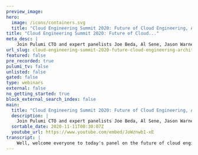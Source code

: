 ```yaml
---
preview_image:
hero:
  image: /icons/containers.svg
  title: "Cloud Engineering Summit 2020: Future of Cloud Engineering, Architectures and Platforms"
title: "Cloud Engineering Summit 2020: Future of Cloud..."
meta_desc: |
    Join Pulumi CTO and expert panelists Joe Beda, Al Sene, Jason Warner, and Corey Scobie as they discuss how architectures and platforms are evolving...
url_slug: cloud-engineering-summit-2020-future-cloud-engineering-architectures-platforms
featured: false
pre_recorded: true
pulumi_tv: false
unlisted: false
gated: false
type: webinars
external: false
no_getting_started: true
block_external_search_index: false
main:
  title: "Cloud Engineering Summit 2020: Future of Cloud Engineering, Architectures and Platforms"
  description: |
    Join Pulumi CTO and expert panelists Joe Beda, Al Sene, Jason Warner, and Corey Scobie as they discuss how architectures and platforms are evolving and how that will impact the role of Cloud Engineers in the future.
  sortable_date: 2020-11-11T00:30:07Z
  youtube_url: https://www.youtube.com/embed/JoWznwb1-xE
transcript: |
    Well, welcome everyone to today's panel on the future of cloud engineering architectures and platforms. Uh My name is Luke Coin. I'm the CTO of Pulumi and I'm joined today by an incredible set of panelists uh with deep insights from across the industry, uh who hopefully can share some of their insights um what they're seeing both today and into the near future. Uh in terms of the architectures and platforms that are being adopted in the cloud. Uh So to get started, I wanted to sort of invite each one of our panelists to introduce themselves. Uh Tell us your name, what you're working on right now. Uh And just for fun, maybe share your favorite database technology. Uh So, Corey, uh do you want to kick us off? Sure. Uh Thanks. Look, I'm Corey Scobie. I'm CTO at Chef Software. Um Most people will know chef for chef, but we're also the um the proprietors of insect and habitat projects as well in the security and application management space. Um And my favorite database management software is none. I'm wondering how many, how many good wrong answers we'll have here. I think that um great. All right, So uh maybe al do you wanna introduce yourself next? Yeah. Uh Hello everybody. My name is, I am a VP of engineering at Digital Lotion. My responsibilities are infrastructure of the service. Um So I manage all the software teams that develop our compute network storage products. Um And I also have teams that are responsible for our infrastructure management as well. And uh my favorite database uh management tool. Uh I would have to say my sequel, I guess it's a good, good safety because spend way too much time in there and I are way too invested in my sequel. Great. All right. Uh Joe, do you wanna do go next? Yeah. Hi, everyone. I'm Joe Beta. I'm a, a principal engineer at VM Ware. I came to VM Ware uh through the HEP acquisition. And so uh we're doing this thing called Tanz, which is bringing together uh all of VM Ware's Kubernetes and sort of modern application investments. Uh Previous to that, I was at Google and helped start the Cobert project and my favorite database software. I got two answers here. I'll give you two flip answers, I think, you know, number one is CS V, right? And number two is Excel, I think in general, I'm not smart enough to run a database. So, you know, we'll, we'll just say that great. Yeah. Awesome. OK. And then uh Jason, everybody. I'm Jason Warner. I'm the CTO of github. Um Before that I was the VP of engineering at Bark. And I would say that my flippant answer is Blockchain for the database. Uh See if anyone's gonna torch me for that. But I have to say that, you know, my Sequels treated us well, I get help but post treat us incredibly well at, so I'm gonna have to go with those two. Awesome. All right. So yeah, so to kick off our panel, I think, you know what we want to cover today is really sort of where folks see uh you know, the, the cloud engineering platforms of the current and the future and just what you're doing inside uh your organizations and what you're seeing with the customers that you're working with and where you're seeing companies going. And so one thing to start us off maybe um at Pulumi I'd say, and really across the industry, we, we've seen a tremendous uptake of cloud native infrastructures and a lot of that driven by Kubernetes. Uh and would love to hear how folks think about the impact they're seeing CTI having on the architectures and platforms that are being adopted inside organizations uh today. And so maybe uh Jason, do you wanna kind of start off on this one? Sure. Um But I'd like to correct that I, I hear it's pronounced and I Joe, is that, is that right? Is that how we're supposed to do that? But when we picked the name, we read it and we pronounced it and we went with it. But then, you know, you'll give a talk to folks who actually speak Greek and they'll start correcting you and it gets pretty embarrassing pretty fast. But I think something like that is correct. I'm sure I'm butchering it now also. Um, no, I, so to answer the question directly. II, I see a lot of adoption of, of, and I see people really, what they're really trying to do is they understand that attractions are, are, are real in the world and that is the most valuable one we can have in their architecture at the moment. And they're trying to figure out everyone is talking about hybrid strategies and cross cloud and all of that sort of stuff and, but they don't fully understand why they need that yet. So they're trying to hedge a little bit but Ktis is very clearly the, the front runner of that and what they're really trying to do now on where, where we sit in the world where sits in the world, we're seeing a lot of demand for what I, what I basically call um uh protecting their future self. They don't want to bind themselves into any really bad decisions at the moment, but they want to also keep themselves open for future optionality and we try to show them how to do that. OK. Uh How, how are you seeing things kind of at the uh infrastructure provider level? It is big Uh So we have been using internally for our control plane for, for a number of years. Um And uh we, we ended up creating a, a as a service product uh that we released uh about a year and a half ago. Um And, and we're seeing a lot of adoption from that and interacting with those customers are using that, you know, that, that product, you, you learn a lot about some of the, you know, some of the flexibility that they have for their environments and you know, they're able to deploy their containers just about anywhere they want. Um You know, certainly we, we love to have them all but, but we realize that uh the multi cloud strategy is, is facilitated by Cotti by so much, it just makes everything so much easier, abstracts, everything simplifies application management, scaling and all the goodies that you know, that, that, that, that cloud native developers just don't have to worry about it just is that next level of, of abstraction and simplification of application development. So, so we're seeing AAA very, very big um uptake in, in, in that option uh internally we use it as well. Uh So, so it, it definitely helps to, to have um you know, that, that, that internal expertise as well and, and, and uh be able to have uh uh tho those, those, those uh features being used internally to manage our infrastructure as well. Great uh Joe core either of you. Uh Joe. Joe, I'm sure has lots of thoughts on this. Uh uh Yeah, I mean, I think, you know, there's a, there's a bunch of impacts that we've seen with Kubernetes. Um, for me, the most interesting thing is like when we talk to customers, it's everything from very small companies all the way up to sort of, you know, huge financials and when you get to these larger customers, what you find is that, you know, hey, which cloud do you use? And they're like all of them, where do you run everywhere? And so the name of the game these days for those types of, of users is that they're just looking for any way to start bringing a layer of consistency, a layer, a way of actually starting to approach the sort of intrinsic complexity that they have to deal with. And I mean, hopefully fingers crossed kubernetes ends up being a net positive there in terms of, hey, you know, if you can get teams working on a platform that's Kubernetes based, you have a certain level of uh consistency across different environments and it's not gonna be exactly the same between Digital Ocean and Amazon and on Prem. But you know, there's enough commonality there that it's not a total retraining as teams, as skills, you know, as people need to move between these different areas. And then the next impact that I think is really interesting is that the, the distributed models, the distribute distributed control models that kubernetes embodies um have proved useful for managing containers and managing sort of application level stuff. We're starting to see, folks use the Kubernetes infrastructure and sort of, you know, uh uh the, you know, distributed system patterns in new ways that go beyond just containers. And I think that's, we're still early on in that journey, but I think it's a really, really exciting journey to be on. Definitely Corey any, any thoughts on the impact you're seeing uh from? Yeah, I, I think the um obviously the industry impact is, is um indisputable uh in terms of how it's affecting, not just the way that hyper scale web companies thought about um getting applications to their compute infrastructure, but the way now that enterprises are doing it as well and it has, it's both like it's upside and it's downside. So, you know, we see companies that have, have decided that if it's right for Google, it's right for, for us. Um and may or may not have the capability to be able to, to actually pull that off at the end of the day. So I I, you know, I think there's, there's no question that KTIS is the most impactful um infrastructure kind of compute technology of, of the modern era. And also it comes to an operational paradigm that is wildly different than the operational paradigm that many of those same customers have experienced over the last 20 years and so there's a learning curve associated with that as well. So, but to, you know, to just echo what others had said, like the abstraction is really obvious and it helps decouple the development process from the operations process. And I think those things are all good things. Right? Definitely. Um Yeah, so, you know, I think we talked a little bit there. I think one of the other uh trends that we've seen sort of in that sort of computing platforms layer has obviously been serverless over the last, you know, several years. Curious if anyone here has sort of thoughts on, you know, what they're seeing with Servis and, and how their sort of views on, on the Servis approach have changed over the last several years. I know this is something that for many people has, has evolved in interesting ways. Uh So curious, curious what this group thinks about service, I'll go first. Uh So I, I think, you know, this, you know, with respect to things like KTIS, I don't think it's an either or um uh you know, and I think, you know, I think Serverless, the easy place to start is things like function as a service. But honestly, I think that's the least interesting part of what we think about with respect to a serverless model. I think most uh usage of serverless would be what I would call glue. I mean, when you look at sort of why are people using Lambda, they're taking an event coming from S3 and putting an entry into Dynamo DB. And this ends up being sort of like a cloud bash to some degree in terms of being able to just glue some stuff together. The interesting thing for me is that the power of glue goes with the square of the number of things you have to glue together. And so the reason why something like LAMBDA is so interesting on Aws is because there's a whole heck of a lot of events and there's a whole heck of a lot of services that you can glue together the opportunity as an industry though, I think is to actually find a way so that we can have a set of events and a set of services that are open and actually stretch across providers. Because I think we're gonna find that if, you know, we can develop a thriving ecosystem that crosses these sort of mega cloud boundaries, it's gonna be a richer world for everybody and it'll be bigger than any one single company can deliver. Jump in and say, I agree with what Joe said entirely. I think that the intellectual possibilities of service are amazing and that they're, they're completely out there. We can have a lot of fun with it and I love the glue way that he describes it. I would say that our current usage and expectations and how we engage with it is just horrendous it, it's a terrible experience and in fact, it, it, it borders on almost neglect to a degree. And I, and you were so nice about Kubernetes. I, I think this has less to do with any one person and more of a feel for why this is important in the first place and just kind of throwing it out there and seeing what happens with it. And I think that we as an industry probably should agree that it's now time for it to mature from the experience perspective. And I, you know, the service dot com is trying to do something and Amazon is trying their own thing. But to your point, Joe, I think if it was a little bit more across the the the cloud, if we think of it that way as an ecosystem, it would be a better experience right now. I feel like you have to buy into a camp and, and I think that that is my real issue as an open source enthusiast through and through someone who talks about developer experience across everything. I I don't really want to buy into a any singular camp. Yeah, I definitely echo the same sentiments. There's definitely a feeling of we have yet to get it right that there are, it seems to me that there are lots of opportunities in the future in terms of how we use it. You know, you know, the idea of having uh you know, a repository of a bunch of functions that you could run or something of that matter, would, would, would, would actually be very cool in terms of how you take open source and just have it be ready to go in some ways as, as, as, as a service. Um So, so, so, so so far, I mean, the the usage I've seen has been tied to a particular application being very specific, but there's definitely a general sense that we're still learning, how do we use this, how do we make the most of it? And obviously as a, as a vendor, you know, it is something that we're, we're approaching and looking at how do we provide something that people can use? I mean, that's, that's who, you know, who we serve. Um But certainly as a, as a company that is built on open source and champions open source, we, we would like to see um you know, uh a larger adoption for sure. Definitely. All right. So maybe switching gears to a uh another kind of topic, I think, you know, one of the things that I'd say we've seen is a lot of organizations. Uh and probably that, you know, we've talked to that I'm sure a lot of you guys talk to are today building their own sort of platform as the services for their organization on top of either or on top of the other cloud native technologies, uh like, like serverless framework or, or things like that. Uh And would love to hear thoughts on, you know, why are we seeing so much reinventing of the wheel in this platform layer? Why is every organization building their own one of these? Why, why haven't we as an industry helped to kind of move that layer of abstraction up? Uh Maybe I'll throw out uh to Jason to start since I know you, you've had experience working in one of the platforms that has, has made some progress. So a obviously um is one of the, the new platform service in the world. We uh we used to joke that every time we walk into an organization, we're gonna see some variant of the platform as a service inside that organization. And I think that people build it just to be honest with you that because it's, it's, it's, it's easy and it's fun to do it to a degree. It's the 80% versus 100% profit. 80% of this is likely quite fun and rather easy to do. You can get going really quickly. And Dennis is a good example of where in the past 234 years, it's made it incredibly easy to get to that point. It's the refinements in the last 20% that make it incredibly difficult to, to get right now. Do I think that organization should do this? I, I'm definitely not against them doing it. I just think that they should go into a wide eye. It's the equivalent of making a database. You know, the 1st 80% of a database is really straightforward and easy to do. The last 20%. If you're gonna throw this into production and chart it and scale it across multi GEOS is going to be a nightmare and you're going to have to invest billions of dollars into that. Is that what you actually want to do? Yeah. You know, it depends. It's funny JC, you mentioned the database analogy and like I have this very fond memory of a long time ago in my career being at ebay and having the CTO of ebay at the time. Tell me that if you could make one change about ebay's distributed web architecture, it would be that he would have his own database because for every dollar that they took in you, they had to give their database vendor 30 cents of it, right? And so, and like it was, uh I'm not gonna, I'm not gonna call out anybody in particular but um but you can imagine but, but also like that's a super valid business reason to do it to your point on pass, right? Um We've gone through this period of democratization of decision making in enterprise it where basically the CTO S and Cio s of the world have taken the change off their teams and said, go and make decisions and there's this incredible world of software that's available out there. And parts and pieces, but it's all a bunch of LEGO kits and, and people are forced to pull it together and so they pull it together in a pattern that they think fits for them. Um But the big challenge that many of the customers that we see at chef having right now is that they have so many patterns in their organization that they can't operationalize anything at scale because everything's a unicorn, right? Like everything is um is a pet and there's no cattle left anymore. And so I think, you know, the the power of being able to pull all this open source software together and build your past that fits your organizational denounce and everything um is is so alluring to, to folks. But the, but the downside of it is that this democratized decision making is created sort of like enterprise chaos at some level. And I believe we believe that there is a period of sort of a correction period that we're entering now where people are looking at ways to simplify the number of patterns that they have to manage at scale operationally. And whether that's to take, build a pass of your own or buy somebody's kit out of the box or whatever, like there's an opportunity there in the industry for sure. And I would like to add one thing we use it there. Corey, I think interestingly, the size and scale and sophistication of your organization is one of the more crucial questions to answer inside this. I, I can't tell you how many organizations I see that are two people. And they said, well, we'll get our product out the door once we fix Xy and Z about our infrastructure. And I just don't understand why they don't, just don't throw it into Roku or Digital Ocean and use rails right out the door or something like that and then work on getting the product market fit and then going into it. But ebay building your own database makes more sense, but that two person startup, making their own database doesn't make any sense. So it has to do with where you are in that growth function too. Corey, you mentioned the, the um period of correction. I'm curious if others have thoughts on, on what that period of correction might look like. What first if you agree that, that we're sort of entering that period where there might be some more consolidation here inside organizations. And, and if so what do you think it would look like? I think a key part of the story there around correction comes down to security and compliance. It's all fun and games until, you know, you have some sort of breach. Um And so, you know, we do a lot of work with financials. Um And uh you know, there is a certain level of like, you know, where is that sweet spot around empowering developers and application teams with a cloudlike model where they can, you know, I, I like to call call cloud, like, you know, uh not talking to a sales guy as a service, right? Like the key part of Cloud is that I can get my job done without having to file a ticket or talk to anybody. So the, the the I think the Holy Grail here is like, how can we have that experience for app teams so they can run hard? But how can we do it in the context and the constraints that are often very unique to each enterprise? Right? And so you, you end up with, you know, I cut my teeth at, at Microsoft and, you know, back in the day where he's like, why does word have all these features that like I don't use? And the answer is that, you know, they did studies and like the average person uses maybe 20% of the features of word. Uh everybody uses a certain 10% and then everybody else uses a different 10%. And I think this is one of the things that makes it difficult, you know, in complex scenarios to end up with any sort of one size fits all solution for, for deploying and managing infrastructure. Um So those are some of the things that I think drive people to want to create their own experiences. Uh And uh yeah, but it's uh it's not easy and I, I agree with Jason that you gotta go in eyes open and know what you're getting yourself into. Yeah, the complexity is, you know, I don't know if we're entering a, a period of correction, but the complexity is, is continuing to increase at the same time, we're getting more abstraction. So, so there's like this, this, this contradiction that is happening in, in the industry right now where, you know, every time you turn around, there's a new package out there that is doing something specialized, but it, it is abstracting things in, in, in many ways, right? No, nobody is a true computer scientist anymore. Everybody's, you know, operating at a, at a much higher level than, than they were before. So, I mean, I don't know, for me, it is, it is exciting to continue to see the simplification of software engineering that we're building stuff much faster with, with an increasing level of complexity. Um You know, there are lots of great advances and things that you can spin up today within, you know, a few minutes. It's mind boggling, you know, in terms of what, what it used to take to actually deliver value in the past. So, so, so I'm wondering if, if maybe what, what, what is apt to happen is, is more of a meta architecture where there are these big types of building blocks that, that we, we all end up grabbing from and there's, there's some variety there to match our um our specific application but, but I agree that there's, you know, that the increasing complexity overall is right? For some, some, some, some methodology or some, some way of thinking that would actually simplify it a little bit or make it more tangible. All right. Um So it was the next question kind of um we mentioned a few times, I think uh both Jason and Joe mentioned about sort of multi cloud uh you know, earlier in the conversation and we love to get folks thoughts on sort of what they see the future of multi cloud uh looking like. You know, will we see 30 increased levels of consistency across the cloud providers? Uh Will it be kubernetes, that is the level of consistency. Uh You know, do we think specific industries will see more uh you know, uh penetration around multi cloud architectures? Uh where do you see multi cloud going over the next few years? Well, as a cloud vendor, um I like to believe that multi cloud is gonna continue. Um You know, I, you know what I see with a, with a lot of our customers, they use, you know, multiple clouds as, as a way to manage availability as a way to, to deal with pricing as, as a way to deal with um pops around the world? I mean, there's a number of different ways that people use multi cloud technology to actually uh the approach to, to, to architect the application. So, um you know, certainly Kubernetes has been super helpful in, in, in, in, in, in facilitating um that kind of approach to deploying an application. For sure. Um you know, whether there's consolidation in the future, who knows? Um, you know, but I think variety is good variety. Um you know, increases, uh innovation increases competition and frankly, it just makes things more interesting. II I, I'd like to add on there and I, I just, I think um I don't see a real compelling reason that um cloud vendors would choose to standardize their, their interfaces or their service offerings across across the clouds, at least today in today's landscape. And so for the foreseeable future, I think they'll continue to be drift in the different types of service offerings and the implementation of those service offerings over time. Um I do think that um that the abstractions that are coming along and it in terms of how developers interact with the cloud services and resources underneath are going to continue to put like the actual location of your, of your workload further and further away from sort of the tip of the sphere with developers. And, and what I mean by that is that, you know, the the most advanced organizations that focus on things like zero trusts are not actually going to care where a developer chooses to put a function or workload, right? Because they'll have a level of security consistency and, and access controls across the various different environments. And so therefore, like the business is gonna care less ultimately about this physical location that things operate in and they're gonna care more about, you know, being able to leverage across different environments. And that means both things that they place um investments that enterprise makes in their own cloud architecture and also the investments that they may make in public hub providers as well. So I think that there's a, I think we're a ways away from seeing a material paradigm shift because today most enterprises view it as look, I'm gonna be an A W customer and I'm gonna get a virtual private uh VPC in that environment and I'm gonna go and put my stuff in there and I think in the future um with the right work, you know, on the security side, with the right work on the sort of the operational side, they're gonna have less opinion about where things that operate and more opinion about that, like the efficacy and the efficiency of what they get at the other side of the transaction. And I would say my, my, my thought here is there's a, there's a way in which you, I maybe think things should go and the way they're likely to go. And also what you mean by multi cloud too. I mean, we, we, we could talk about the big three and how they provide compute or we can talk about what's going on with some of the CD N networks and what they're doing with computed edge and some of the transition there. Um, or we can, you know, there's a theoretical thought exercise where all the compute, you know, that the big three computer look more, like meet up internet providers in the future. And the innovation is happening on the other side of the war, on the other side of the line. I don't know what's going to happen. II, I, I'm a, I'm an optimist and a um and a builder. So I think it should go a certain way because you want to give developers and organizations a certain thing. But I also don't think it's going to move as fast as I would hope it does as well. And I think we'll look at the industry will actually look a lot more like it does today in five years just with better tooling and, and operations of Jason. When I, when I said abstractions, I was looking at you and thinking actions. So I think um you know, if we rewind the clock five or six years, everybody thought that there was gonna be one big cloud and everybody is gonna run and there'd be like one data center per content and we were gonna be done. Um And clearly that's not where we're at. I think um you know what I see is that the the infrastructure footprint for enterprises is just getting more and more complex. Um The you know, whether you're talking about data sovereignty or sort of geopolitical issues, that's a force that's causing people to actually go wide um for specialized workloads, whether you're doing machine learning or um you know, I don't know, graphics rendering or what have you. There are certain cases where, you know, it does make sense to maybe manage your own data center. Um And then I think there's the whole thing around edges and all its various different types of things. I love the idea of the CD N as being sort of a low latency cloud and we're seeing that start to evolve. Uh But, you know, you take a look at like, you know, Amazon is doing these stores with, you know, cameras everywhere. If you've been to one of these Amazon ghost stores, you look up and it's just like a layer of cameras. Um I don't think every retail establishment is gonna look like that, but it's gonna be somewhere on that spectrum and they're gonna need compute to be able to do that because you can't always get the back call that you want to your data center to be able to, to handle that. So whether you're talking Telcos uh C DNS Retail edge, um you know, shippers want to be able to have infrastructure at their distribution center so that they can actually download stuff to their trucks and stuff, right? Like it's like this world is just getting more and more complex. And I think that, you know, multi cloud as a term, I think stands in for just dealing with the full complexity of the entire it estate. Can I have one more thing to, to pile on to what Joe said there? Which is, I think security and compliance are really going to have an impact on this whole conversation too. The whole geopolitical thing is it, it, it's super complex. I mean, II I have a premise that the rise of chief compliance officers is going to become a thing because it is super difficult to navigate this landscape and changes all the time. Yeah. All right. Um In terms, you know, I think we just, we just talked about a few of the sort of technology shifts, especially around the edge and things like that. Um Curious, you know, kind of going down a layer um in terms of the hardware, obviously, the hardware that we have available is, is shaped significantly, you know what the cloud looks like today and how we're building out uh modern cloud technologies. Curious if folks uh have any thoughts on sort of any interesting shifts they're seeing in the hardware landscape that are gonna have an impact on kind of the platforms and, and technologies that we're using in the next few years. I think machine learning in devices is gonna be um uh a a big change. Um I think being able to shift some of the stuff that you could only do in data centers with big models to something that can be done on devices is gonna be uh is gonna be a big change. Um I think five G is gonna be a big change in terms of, you know, orders of magnitude more bandwidth and accessibility to, to connectivity. I don't think anybody knows exactly what that change is gonna look like. It's just gonna be different. I I'll get that too. Oh sorry. Uh Go ahead. I was gonna say the five G was the one I was gonna key in on and say, I think that's going to have an impact and I don't know if it will, but you're going to at some point have mobile, all the cars that we have run around, all the Teslas running around, all the other evs are gonna be, they're gonna be some mobile units. Who knows what's gonna happen there. The phones are just getting more powerful. Obviously, the machine learning is the big, the, the five G machine learning are the two big ones that we're going to see the rise of the TP US and the rise of what's gonna happen over there with five G. So um other than that, I'm not a hard guy. I, I think what we're seeing though is like there's an interesting inversion that's happened because if you think back and I'll age myself here. But if I think back 15 or 20 years in this industry, what you had was hardware defined what was happening on the software and services side of the world. And I actually think that we're, you know, the hyper scale web companies kind of pioneered the idea that hardware doesn't just come in one shape and size and you could specialize it into specific workloads. And like, you know, the work that Facebook and Google have done in their own data centers to like build hardware that was fit for the kinds of, of operations that they need. And I think what we're going to continue to see now is increasingly specialized hardware that's coupled to the software side of the house. As opposed to being hardware driving what's, you know, what's on the software side of the house. Like nobody speaks about Moore's Law anymore, right? Because nobody cares about what the compute capacity of an individual processor is because we don't think about the world in that way anymore. Um As software architects we think about there's, there's an unlimited amount of compute out there. All I need to do is figure out how to interface that with the software that I'm building for the workload that I'm building. So I think we'll see we'll continue to see hardware evolve um at the as, as being the trailing function of, of requirements that are coming out of the cloud world, out of the software world, out of the compute world. Um as opposed to the opposite. Yeah, I just want to add that the advances we're seeing with GPS and certainly on the networking side as well with regards to smart mix, I mean, those are technologies that are actually going to make a lot of difference and you know, the speed to which the GPU world is evolving where every year and a half, they have a whole new generation. I mean, things are advancing so fast that it, it has, it is bound to have huge impact on, on, on what we can do from an ML standpoint or data sciences and things of that nature. So, so it's those are going to enable a wave of innovation like we've never seen before. And with five G, you know, you, you know, you effectively gonna have a machine learning device, you know, next door, right? I mean, you know, your car is gonna have so much power in terms of what, what it can do. Um You know, it's really interesting how the innovation that we're seeing today is really accelerating. Um you know, it's, it's amazing, great and then kind of moving up the I think, you know, uh Corey talked about uh how software is really taking a even more driver seat role here in the cloud, the way that that's exposed to the cloud vendors and things. So I'm curious what folks are seeing in terms of, you know, cloud native and, and modern cloud technologies and projects uh that you think are kind of having a big impact today and that are going to have a big impact over the next few years in terms of the, you know, the ultimate experience that the cloud engineers have uh with these platforms, I'll, I'll get started here. Uh um I think we're gonna see an evolution of sort of application architectures on how people actually build applications that can take advantage of the extended capabilities that we see. Um you know, back in the day, it was all three tier sort of crud apps. It was like, you know, you got a database, you got a presentation layer, maybe you were using rails to, to get this stuff going, you know, and then we had this whole sort of evolution around big data. And I think now we're seeing kind of a merging of these things where we now have some standard patterns for how do you actually deal with fire hoses of data in a same way. Um And, and you know, being able to make this sort of, you know, these sort of reactive type of programming models um work and making that be easy and accessible where you don't have to have a, a computer science phd to build distributed systems. I think that's something that's really enabled and empowered with cloud. I think one of the fascinating things when I was at Google was that, you know, we would talk with research scientists in research labs and they didn't have nearly the resources or that we had, you know, just sort of, you know, between the couch cushions at Google. And so I think the accessibility of scaling infrastructure for everybody. I think we're still, you know, that was an early result of cloud when you know, early EC2 usage was the New York Times, scanning its back catalog and doing OCR, right. We're still, I think early in terms of understanding and building consumable accessible ways for building distributed systems, you know, on that, on that front, I mean, I think, you know, service mesh type architectures are actually being, you know, very helpful in in, in simplifying that uh that distributing system, that distributed system, um you know, paradigm, right? You know, you can deploy an application out there and have it all be managed for you and scale up and down and so on. So, you know, it seems to me that the the simplification is continuing that, that it is becoming easier and easier to do some of these things. Uh You know, I think, I think a lot of the, the set up today is a little too complex still for, for, for people that, that are not um you know, hard core developers, but I, I can foresee a time where it'll, it'll be super easy to just deploy an application and have it be distributed and worldwide and have C DNS involved and, and all of that is, is just a, you know a few clicks of a button for, for a developer to um them said, I think that there is a natural evolution that happens in software over periods of time. And we've all gone through various versions of this. But there's when a new technology comes out a new paradigm, a new shift and it kind of explodes and a whole bunch of things happen and complexity kind of rains everywhere and then it gets consolidated back down to a four set of principles and primitive. I think we're essentially in the explosion phase for a bunch of different things and it'll get consolidated back down here soon on a couple of different concepts. Good example of this is I I cannot program A Java anymore. Too much. Our tissue from J two Ee and Java server faces and all that sort of stuff, the complexity from the early two thousands that exploded. And then when I found rails and ruby and just like fell in love with it because it brought some simplicity back. Well, we're having very, very initiating explosions happening in frameworks and things of that nature. But also services, services have now gotten easy to write services. But the complexity of managing services and if you look at it is there's an interesting uh thing that's happening at the moment which are a lot of the 2008 9 10 Unicorn Decor startup companies. And Google is another an example I think plays in here is um they wrote internal systems or services or things to manage the complexity of their business because it didn't exist. And a lot of those people are actually spinning out and making new companies or products. And this is largely what's happening with the cloud made foundation landscape and they're bringing some of that simplicity to everyone else. Well, we're still kind of in, I think in an explosion of complexity phase before the, the, the back to simplicity um reins in. Yeah, I agree with that, Jason, I, but you know, like it's starting to come back together like the Big Bang has kind of happened and the expansion happened and it's, it, it's, you could definitely see it starting to come back together. I think, you know, when I look at we were talking about serverless earlier and for all of its good and bad and, and everything else, the fact that you could take a, an engineer of virtually any experience level and say build me a massively scalable um data ingress system out of serverless and uh and a cloud database um capability is, is so democratizing to the companies that aren't the hyper scale web companies of the world that don't have an unlimited amount of resources and don't have an unlimited amount of money to throw at those problems. Right? And so, and, and what I think is gonna happen particularly with CNCF is uh is the goodness that has come to building those kinds of interfaces, those kinds of interactions in the public cloud or is gonna become available to enterprises to run in their environments as well as, as, as Jason describes it, the explosion starts to come back together and reform into, into more operationalize um technology. Definitely. So uh you know, just to wrap up um would love to give everyone a chance just to uh to kind of give any parting thoughts they have, you know, as you think about uh cloud engineering and the future of kind of what people are gonna do with architectures and platforms. Uh What, what are, what are your last parting thoughts for uh folks in this space? I'll start um at chef, we, we have a sort of a hypothesis that um one of the things that's gonna happen in cloud engineering in general and in infrastructure management and in software development is um that most companies are gonna start to go through again this period of consolidation. But ultimately, what it means is to reduce the number of patterns that they have for operationalize the various different things that they have to a smaller number of patterns. And, and if you look at the way that um you know, the big technology players operate at scale and velocity like the Amazons and the, and the Googles and the Facebooks and the Netflix is of the world. They have hundreds of thousands of software developers working on tens of thousands of projects simultaneously, but they only have a small number of ways that those projects actually get to operational state, right, like the, the funnel gets um narrow very quickly and there's a small number of patterns that they operationalize that. And so our advice to enterprise customers that are looking to try and get that kind of efficiency and effectiveness out of their it organizations is that you have to try and reduce the number of patterns that you're going to support in the long term. Um And, and we see that happening now, but I couldn't give that advice enough times to enough cio s out there, which is if what you want is web scale efficiency and um and output, what you have to do is reduce the number of patterns that you're supporting at any given time, right? Um So that's my, that's my parting piece of advice and so Corey touched on very large um in uh enterprises and customers. I'll go to the other side. Um I think for, for people that are coming out of school, uh future developers, future entrepreneurs, um There's gonna be discontinued, simplicity and, and simplification and abstraction and of the development environments and tools and standing up um applications of massive complexity uh will be something that people will be able to do at the drop of a hat. And uh you know, we, we'll, we'll see people have an idea and, and, and get it spun up super quickly um in, in, in ways that it would have taken years and in past uh in, in the past years for somebody to develop. So, you know, for me, I'm, I'm certainly very excited to see all these developments in computer science because, because it is actually allowing a lot of people to have access to technologies for standing up and creating businesses and developing new, new, new, new innovations and so on. I I went to a conference in Africa in Ghana back in December before, before the world went on lockdown. And uh there was just this huge energy that there was 3000 people at this conference and a lot of them were still at school and, and building enterprises and, and they were all super excited about the Kubernetes. I can only imagine where at least something like this would, would be in five years or 10 years from now. So, so that simplification, that abstraction that innovation in the tools is, is really gonna provide access to a lot of people and, and we'll, we'll see a lot of innovation over the over the coming over the coming years. For sure. I think it would only be fair that we let Joe have the last word on this topic. So I will do next. Um But I think that um if I can offer any parting advice for folks is um it's almost inevitable that you get to complexity in what you're building and where you get to, but don't, don't do it too soon. Don't do it too early, graduate into it. And I think that with what we see out there, it's, it's a great time. One to be in infrastructure, tech and new building, infrastructure tech. I think it's a lot of fun and two, it's kind of having its own renaissance in terms of everywhere is being innovated. If you're a large enterprise, I would say also don't buy all the hype. You hear, ask your developers internally and ask other developers about what's happening actually in the market. Um because there is a lot of stuff that will be said in the next 5 to 10 years about things that you likely don't need and then developers don't get saddened or frustrated or upset about things that are happening. I other parts of the stack, I can't navigate the javascript frameworks anymore. Um It used to be Ice Vanilla Javascript all the time. It's just not my thing anymore. And it's, it's, it's, it's had its own Cambrian explosion and I can't follow it. I'm not that upset by it. I just know there's a lot of smart people caring after it and that's what I really care about. So I, you know, there's two things that I wanna, I wanna leave with. Um The first is, you know, uh I'm fundamentally, I think an optimist. Uh it's hard to be during this time, but I think I'm fundamentally an optimist. And I think there's a bit of a nihilistic view that we're just moving complexity around and that, hey, if we, if we do this thing, we're like, we're making this more complex, but we're making this thing easy and it ends up being a zero sum game. But I keep reminding myself, you know, that old song, like we, we taught sand to think, right? Like, like there is so much complexity in our stack that we're, we're not even cognizant of and we've done amazing things as an industry and there's no reason to think that that won't continue and we won't find ways to, you know, innovate and find ways to sort of, you know, just fundamentally make things simpler and it's not a zero sum game around, moving complexity around. And then the last thing is I think it's, it's, it's gotta be about community. I think we got to work to build ecosystems that again, create positive sum environments for everybody such that, you know, as an industry, we're bigger than any single vendor, we're bigger than any one company. Um You know, the the work that I'm trying to do, you know, working with, with a lot of folks at VM Ware around Zoo is, you know, you look at this complex, confusing uh I call that CNCF landscape diagram, the beautiful chaos, right? That's a sign of innovation. We want to partner with our customers so that we can, you know, give them an, an on ramp into this environment so that they can benefit it from it but not cut them off from it. Um And I really wanna to see, you know, everybody embrace, like, how can we work together to build something that's bigger than any single, single one of us could very, very well said and, and couldn't agree more. Uh So thank you very much to all of uh the panelists here. I think it's been a great conversation and lots of really good insights from, from all of you. Uh And thanks again. Uh And thanks everyone for joining us today. Bye. Thank you.
---
```

